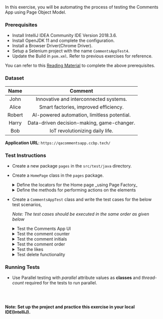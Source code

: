 In this exercise, you will be automating the process of testing the Comments App using Page Object Model.

### Prerequisites

- Install IntelliJ IDEA Community IDE  Version 2018.3.6.
- Install OpenJDK 11 and complete the configuration.
- Install a Browser Driver(Chrome Driver).
- Setup a Selenium project with the name `CommentsAppTest4`.
- Update the Build in `pom.xml`. Refer to previous exercises for reference.

You can refer to this [Reading Material](https://learning.ccbp.in/qa-automation-testing/course?c_id=cf952b35-27ab-4b1e-a6de-44227f22806c&s_id=f5c19277-3889-4e63-b631-c06c088d612c&t_id=6a935df7-2c93-477c-b505-3ae0aabcf9a2#31-installing-ide) to complete the above prerequisites.

### Dataset

|  Name  |                   Comment                   |
| :----: | :-----------------------------------------: |
|  John  |   Innovative and interconnected systems.    |
| Alice  |    Smart factories, improved efficiency.    |
| Robert | AI-powered automation, limitless potential. |
| Harry  | Data-driven decision-making, game-changer.  |
|  Bob   |       IoT revolutionizing daily life.       |

**Application URL**: `https://qacommentsapp.ccbp.tech/`

### Test Instructions

- Create a new package `pages` in the `src/test/java` directory.
- Create a `HomePage` class in the `pages` package.
    
    
    <details>
    <summary>Define the locators for the Home page _using Page Factory_</summary>
    >  - App image
    >  - App heading
    >  - App description
    >  - Name input field
    >  - Comment input field
    >  - "Add Comment" button
    >  - Comment counter text
    >  - Comment counter element(<span>)
    >  - Initial text
    >  - Comment username text
    >  - Comment text
    >  - List of like buttons
    >  - List of liked comments
    >  - List of delete buttons
    </details>
    <details>
    <summary>Define the methods for performing actions on the elements</summary>
    >  - Find the app image
    >  - Get the text content of the app heading
    >  - Get the text content of the app description
    >  - Enter a text in the name input field
    >  - Enter a text in the comment input field
    >  - Click the "Add Comment" button
    >  - Add a comment with a specified name and comment
    >  - Get the text content of the comment counter text
    >  - Get the comment count
    >  - Get the text content of the initial text
    >  - Get the username text at a specified index
    >  - Get the comment text at a specified index
    >  - Click the like button at a specified index
    >  - Get the count of the liked comments
    >  - Click the first delete button
    </details>
- Create a `CommentsAppTest` class and write the test cases for the below test scenarios,

    _Note: The test cases should be executed in the same order as given below_

    <details>
    <summary>Test the Comments App UI</summary>
    >- Navigate to the URL `https://qacommentsapp.ccbp.tech/`
    >- Verify if the App image is displayed - _use Assertions_,
    >    - If the App image is not displayed, print "App image is not displayed"
    >- Verify the Heading text of the app - _use Assertions_
    >    - Expected text: `Comments`
    >    - If the Heading text does not match the expected text, print "Heading text does not match" 
    >- Verify the Description text of the app - _use Assertions_
    >    - Expected text: `Say something about 4.0 Technologies`
    >    - If the Description text does not match the expected text, print "Description text does not match" 
    >- Verify the Comments count text of the app - _use Assertions_
    >    - Expected text: `0Comments`
    >    - If the Comments count text does not match the expected text, print "Comments count text does not match" 
    >- Close the browser window.
    </details>
    <details>
    <summary>Test the comment counter</summary>
    >- Navigate to the URL `https://qacommentsapp.ccbp.tech/`
    >- Add the comments from the dataset table.
    >- For each comment added, verify whether the comment count is updated respectively.
    >    - If the count does not match the expected count, print "Comments count do not match"
    >- Close the browser window.
    </details>
    <details>
    <summary>Test the comment initials</summary>
    >- Navigate to the URL `https://qacommentsapp.ccbp.tech/`
    >- Add the comments from the dataset table individually - _use DataProvider_.
    >- Verify whether the username initials are displayed properly.
    >    - If the initial does not match the expected initial, print "Initial do not match"
    >- Close the browser window.
    </details>
    <details>
    <summary>Test the comment order</summary>
    >- Navigate to the URL `https://qacommentsapp.ccbp.tech/`
    >- Add the comments from the dataset table.
    >- Verify whether the username and the comment are displayed in the order they are added.
    >    - If the order does not match the expected order, print "Order does not match"
    >    - If the comment does not correspond to the username, print "Comment does not correspond to the username"
    >- Close the browser window.
    </details>
    <details>
    <summary>Test the likes</summary>
    >- Navigate to the URL `https://qacommentsapp.ccbp.tech/`
    >- Add the comments from the dataset table.
    >- For each like button clicked, verify whether the total comments liked are as expected 
    >    - If the liked count does not match the expected count, print "Likes count do not match"
    >- Close the browser window.
    </details>
    <details>
    <summary>Test delete functionality</summary>
    >- Navigate to the URL `https://qacommentsapp.ccbp.tech/`
    >- Add the comments from the dataset table.
    >- For each comment deleted, verify whether the total comments count is as expected 
    >    - If the comment count does not match the expected count, print "Comments count do not match"
    >- Close the browser window.
    </details>

### Running Tests

- Use Parallel testing with _parallel_ attribute values as **classes** and _thread-count_ required for the tests to run parallel.

<br>
<br>

**Note: Set up the project and practice this exercise in your local IDE(IntelliJ).**
